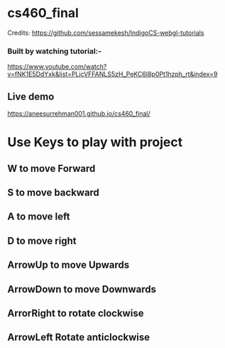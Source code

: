 # cs460_final

Credits: <https://github.com/sessamekesh/IndigoCS-webgl-tutorials>

### Built by watching tutorial:-
https://www.youtube.com/watch?v=fNK1E5DdYxk&list=PLjcVFFANLS5zH_PeKC6I8p0Pt1hzph_rt&index=9

## Live demo

<https://aneesurrehman001.github.io/cs460_final/>

# Use Keys to play with project

## W to move Forward
## S to move backward
## A to move left
## D to move right

## ArrowUp to move Upwards
## ArrowDown to move Downwards
## ArrorRight to rotate clockwise
## ArrowLeft Rotate anticlockwise
 


